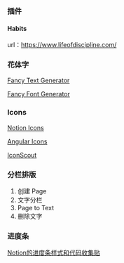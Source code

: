 ### 插件

####  Habits

url：https://www.lifeofdiscipline.com/

### 花体字

[Fancy Text Generator](https://lingojam.com/FancyTextGenerator)

[Fancy Font Generator](https://fancy-generator.com)

### Icons

[Notion Icons](https://notionicons.so/)

[Angular Icons](https://angularicons.com/)

[IconScout](https://iconscout.com/)

### 分栏排版

1. 创建 Page
2. 文字分栏
3. Page to Text
4. 删除文字

### 进度条

[Notion的进度条样式和代码收集贴](https://www.douban.com/group/topic/247171966/?_i=19223783DsZ4vx)

